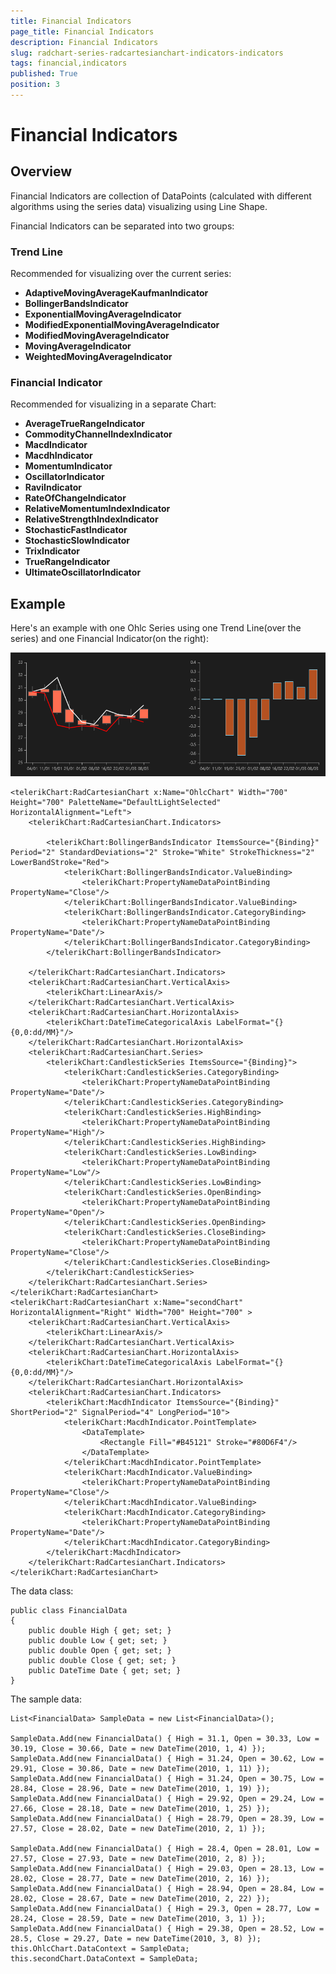 ```yaml
---
title: Financial Indicators
page_title: Financial Indicators
description: Financial Indicators
slug: radchart-series-radcartesianchart-indicators-indicators
tags: financial,indicators
published: True
position: 3
---
```


# Financial Indicators

## Overview

Financial Indicators are collection of DataPoints (calculated with different algorithms using the series data) visualizing using Line Shape.

Financial Indicators can be separated into two groups:

### Trend Line

Recommended for visualizing over the current series:

* **AdaptiveMovingAverageKaufmanIndicator**
* **BollingerBandsIndicator**
* **ExponentialMovingAverageIndicator**
* **ModifiedExponentialMovingAverageIndicator**
* **ModifiedMovingAverageIndicator**
* **MovingAverageIndicator**
* **WeightedMovingAverageIndicator**

### Financial Indicator

Recommended for visualizing in a separate Chart:

* **AverageTrueRangeIndicator**
* **CommodityChannelIndexIndicator**
* **MacdIndicator**
* **MacdhIndicator**
* **MomentumIndicator**
* **OscillatorIndicator**
* **RaviIndicator**
* **RateOfChangeIndicator**
* **RelativeMomentumIndexIndicator**
* **RelativeStrengthIndexIndicator**
* **StochasticFastIndicator**
* **StochasticSlowIndicator**
* **TrixIndicator**
* **TrueRangeIndicator**
* **UltimateOscillatorIndicator**

## Example

Here's an example with one Ohlc Series using one Trend Line(over the series) and one Financial Indicator(on the right):

![Chart Indicators Example](images/ChartIndicatorsExample.png)

	<telerikChart:RadCartesianChart x:Name="OhlcChart" Width="700" Height="700" PaletteName="DefaultLightSelected" HorizontalAlignment="Left">
	    <telerikChart:RadCartesianChart.Indicators>
	
	        <telerikChart:BollingerBandsIndicator ItemsSource="{Binding}" Period="2" StandardDeviations="2" Stroke="White" StrokeThickness="2" LowerBandStroke="Red">
	            <telerikChart:BollingerBandsIndicator.ValueBinding>
	                <telerikChart:PropertyNameDataPointBinding PropertyName="Close"/>
	            </telerikChart:BollingerBandsIndicator.ValueBinding>
	            <telerikChart:BollingerBandsIndicator.CategoryBinding>
	                <telerikChart:PropertyNameDataPointBinding PropertyName="Date"/>
	            </telerikChart:BollingerBandsIndicator.CategoryBinding>
	        </telerikChart:BollingerBandsIndicator>
	
	    </telerikChart:RadCartesianChart.Indicators>
	    <telerikChart:RadCartesianChart.VerticalAxis>
	        <telerikChart:LinearAxis/>
	    </telerikChart:RadCartesianChart.VerticalAxis>
	    <telerikChart:RadCartesianChart.HorizontalAxis>
	        <telerikChart:DateTimeCategoricalAxis LabelFormat="{}{0,0:dd/MM}"/>
	    </telerikChart:RadCartesianChart.HorizontalAxis>
	    <telerikChart:RadCartesianChart.Series>
	        <telerikChart:CandlestickSeries ItemsSource="{Binding}">
	            <telerikChart:CandlestickSeries.CategoryBinding>
	                <telerikChart:PropertyNameDataPointBinding PropertyName="Date"/>
	            </telerikChart:CandlestickSeries.CategoryBinding>
	            <telerikChart:CandlestickSeries.HighBinding>
	                <telerikChart:PropertyNameDataPointBinding PropertyName="High"/>
	            </telerikChart:CandlestickSeries.HighBinding>
	            <telerikChart:CandlestickSeries.LowBinding>
	                <telerikChart:PropertyNameDataPointBinding PropertyName="Low"/>
	            </telerikChart:CandlestickSeries.LowBinding>
	            <telerikChart:CandlestickSeries.OpenBinding>
	                <telerikChart:PropertyNameDataPointBinding PropertyName="Open"/>
	            </telerikChart:CandlestickSeries.OpenBinding>
	            <telerikChart:CandlestickSeries.CloseBinding>
	                <telerikChart:PropertyNameDataPointBinding PropertyName="Close"/>
	            </telerikChart:CandlestickSeries.CloseBinding>
	        </telerikChart:CandlestickSeries>
	    </telerikChart:RadCartesianChart.Series>
	</telerikChart:RadCartesianChart>
	<telerikChart:RadCartesianChart x:Name="secondChart" HorizontalAlignment="Right" Width="700" Height="700" >
	    <telerikChart:RadCartesianChart.VerticalAxis>
	        <telerikChart:LinearAxis/>
	    </telerikChart:RadCartesianChart.VerticalAxis>
	    <telerikChart:RadCartesianChart.HorizontalAxis>
	        <telerikChart:DateTimeCategoricalAxis LabelFormat="{}{0,0:dd/MM}"/>
	    </telerikChart:RadCartesianChart.HorizontalAxis>
	    <telerikChart:RadCartesianChart.Indicators>
	        <telerikChart:MacdhIndicator ItemsSource="{Binding}" ShortPeriod="2" SignalPeriod="4" LongPeriod="10">
	            <telerikChart:MacdhIndicator.PointTemplate>
	                <DataTemplate>
	                    <Rectangle Fill="#B45121" Stroke="#80D6F4"/>
	                </DataTemplate>
	            </telerikChart:MacdhIndicator.PointTemplate>
	            <telerikChart:MacdhIndicator.ValueBinding>
	                <telerikChart:PropertyNameDataPointBinding PropertyName="Close"/>
	            </telerikChart:MacdhIndicator.ValueBinding>
	            <telerikChart:MacdhIndicator.CategoryBinding>
	                <telerikChart:PropertyNameDataPointBinding PropertyName="Date"/>
	            </telerikChart:MacdhIndicator.CategoryBinding>
	        </telerikChart:MacdhIndicator>
	    </telerikChart:RadCartesianChart.Indicators>
	</telerikChart:RadCartesianChart>
	
The data class:

	public class FinancialData
	{
	    public double High { get; set; }
	    public double Low { get; set; }
	    public double Open { get; set; }
	    public double Close { get; set; }
	    public DateTime Date { get; set; }
	}

The sample data:
	
	List<FinancialData> SampleData = new List<FinancialData>();
	
	SampleData.Add(new FinancialData() { High = 31.1, Open = 30.33, Low = 30.19, Close = 30.66, Date = new DateTime(2010, 1, 4) });
	SampleData.Add(new FinancialData() { High = 31.24, Open = 30.62, Low = 29.91, Close = 30.86, Date = new DateTime(2010, 1, 11) });
	SampleData.Add(new FinancialData() { High = 31.24, Open = 30.75, Low = 28.84, Close = 28.96, Date = new DateTime(2010, 1, 19) });
	SampleData.Add(new FinancialData() { High = 29.92, Open = 29.24, Low = 27.66, Close = 28.18, Date = new DateTime(2010, 1, 25) });
	SampleData.Add(new FinancialData() { High = 28.79, Open = 28.39, Low = 27.57, Close = 28.02, Date = new DateTime(2010, 2, 1) });
	
	SampleData.Add(new FinancialData() { High = 28.4, Open = 28.01, Low = 27.57, Close = 27.93, Date = new DateTime(2010, 2, 8) });
	SampleData.Add(new FinancialData() { High = 29.03, Open = 28.13, Low = 28.02, Close = 28.77, Date = new DateTime(2010, 2, 16) });
	SampleData.Add(new FinancialData() { High = 28.94, Open = 28.84, Low = 28.02, Close = 28.67, Date = new DateTime(2010, 2, 22) });
	SampleData.Add(new FinancialData() { High = 29.3, Open = 28.77, Low = 28.24, Close = 28.59, Date = new DateTime(2010, 3, 1) });
	SampleData.Add(new FinancialData() { High = 29.38, Open = 28.52, Low = 28.5, Close = 29.27, Date = new DateTime(2010, 3, 8) });
	this.OhlcChart.DataContext = SampleData;
	this.secondChart.DataContext = SampleData;